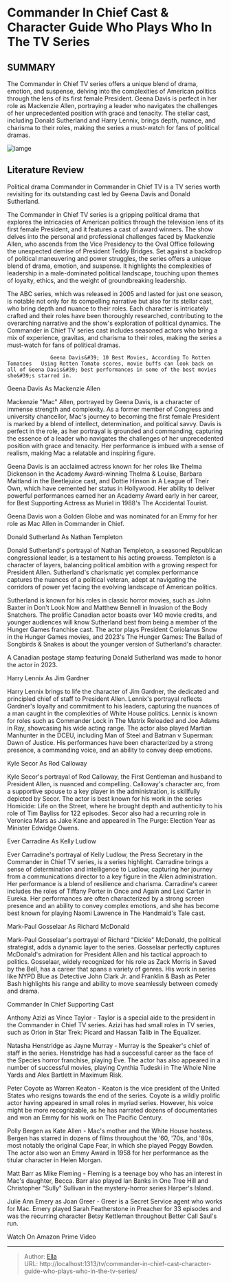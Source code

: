 # Commander In Chief Cast &amp; Character Guide Who Plays Who In The TV Series


## SUMMARY 



  The Commander in Chief TV series offers a unique blend of drama, emotion, and suspense, delving into the complexities of American politics through the lens of its first female President.   Geena Davis is perfect in her role as Mackenzie Allen, portraying a leader who navigates the challenges of her unprecedented position with grace and tenacity.   The stellar cast, including Donald Sutherland and Harry Lennix, brings depth, nuance, and charisma to their roles, making the series a must-watch for fans of political dramas.  

![iamge](https://static1.srcdn.com/wordpress/wp-content/uploads/2024/01/mixcollage-02-jan-2024-11-29-pm-8771.jpg)

## Literature Review
Political drama Commander in Commander in Chief TV is a TV series worth revisiting for its outstanding cast led by Geena Davis and Donald Sutherland.




The Commander in Chief TV series is a gripping political drama that explores the intricacies of American politics through the television lens of its first female President, and it features a cast of award winners. The show delves into the personal and professional challenges faced by Mackenzie Allen, who ascends from the Vice Presidency to the Oval Office following the unexpected demise of President Teddy Bridges. Set against a backdrop of political maneuvering and power struggles, the series offers a unique blend of drama, emotion, and suspense. It highlights the complexities of leadership in a male-dominated political landscape, touching upon themes of loyalty, ethics, and the weight of groundbreaking leadership.




The ABC series, which was released in 2005 and lasted for just one season, is notable not only for its compelling narrative but also for its stellar cast, who bring depth and nuance to their roles. Each character is intricately crafted and their roles have been thoroughly researched, contributing to the overarching narrative and the show&#39;s exploration of political dynamics. The Commander in Chief TV series cast includes seasoned actors who bring a mix of experience, gravitas, and charisma to their roles, making the series a must-watch for fans of political dramas.

                  Geena Davis&#39; 10 Best Movies, According To Rotten Tomatoes   Using Rotten Tomato scores, movie buffs can look back on all of Geena Davis&#39; best performances in some of the best movies she&#39;s starred in.     


 Geena Davis As Mackenzie Allen 
         




Mackenzie &#34;Mac&#34; Allen, portrayed by Geena Davis, is a character of immense strength and complexity. As a former member of Congress and university chancellor, Mac&#39;s journey to becoming the first female President is marked by a blend of intellect, determination, and political savvy. Davis is perfect in the role, as her portrayal is grounded and commanding, capturing the essence of a leader who navigates the challenges of her unprecedented position with grace and tenacity. Her performance is imbued with a sense of realism, making Mac a relatable and inspiring figure.

Geena Davis is an acclaimed actress known for her roles like Thelma Dickenson in the Academy Award-winning Thelma &amp; Louise, Barbara Maitland in the Beetlejuice cast, and Dottie Hinson in A League of Their Own, which have cemented her status in Hollywood. Her ability to deliver powerful performances earned her an Academy Award early in her career, for Best Supporting Actress as Muriel in 1988&#39;s The Accidental Tourist.






Geena Davis won a Golden Globe and was nominated for an Emmy for her role as Mac Allen in Commander in Chief.






 Donald Sutherland As Nathan Templeton 
          

Donald Sutherland&#39;s portrayal of Nathan Templeton, a seasoned Republican congressional leader, is a testament to his acting prowess. Templeton is a character of layers, balancing political ambition with a growing respect for President Allen. Sutherland&#39;s charismatic yet complex performance captures the nuances of a political veteran, adept at navigating the corridors of power yet facing the evolving landscape of American politics.

Sutherland is known for his roles in classic horror movies, such as John Baxter in Don&#39;t Look Now and Matthew Bennell in Invasion of the Body Snatchers. The prolific Canadian actor boasts over 140 movie credits, and younger audiences will know Sutherland best from being a member of the Hunger Games franchise cast. The actor plays President Coriolanus Snow in the Hunger Games movies, and 2023&#39;s The Hunger Games: The Ballad of Songbirds &amp; Snakes is about the younger version of Sutherland&#39;s character.






A Canadian postage stamp featuring Donald Sutherland was made to honor the actor in 2023.






 Harry Lennix As Jim Gardner 
          

Harry Lennix brings to life the character of Jim Gardner, the dedicated and principled chief of staff to President Allen. Lennix&#39;s portrayal reflects Gardner&#39;s loyalty and commitment to his leaders, capturing the nuances of a man caught in the complexities of White House politics. Lennix is known for roles such as Commander Lock in The Matrix Reloaded and Joe Adams in Ray, showcasing his wide acting range. The actor also played Martian Manhunter in the DCEU, including Man of Steel and Batman v Superman: Dawn of Justice. His performances have been characterized by a strong presence, a commanding voice, and an ability to convey deep emotions.






 Kyle Secor As Rod Calloway 
          

Kyle Secor&#39;s portrayal of Rod Calloway, the First Gentleman and husband to President Allen, is nuanced and compelling. Calloway&#39;s character arc, from a supportive spouse to a key player in the administration, is skillfully depicted by Secor. The actor is best known for his work in the series Homicide: Life on the Street, where he brought depth and authenticity to his role of Tim Bayliss for 122 episodes. Secor also had a recurring role in Veronica Mars as Jake Kane and appeared in The Purge: Election Year as Minister Edwidge Owens.



 Ever Carradine As Kelly Ludlow 
          




Ever Carradine&#39;s portrayal of Kelly Ludlow, the Press Secretary in the Commander in Chief TV series, is a series highlight. Carradine brings a sense of determination and intelligence to Ludlow, capturing her journey from a communications director to a key figure in the Allen administration. Her performance is a blend of resilience and charisma. Carradine&#39;s career includes the roles of Tiffany Porter in Once and Again and Lexi Carter in Eureka. Her performances are often characterized by a strong screen presence and an ability to convey complex emotions, and she has become best known for playing Naomi Lawrence in The Handmaid&#39;s Tale cast.



 Mark-Paul Gosselaar As Richard McDonald 
          

Mark-Paul Gosselaar&#39;s portrayal of Richard &#34;Dickie&#34; McDonald, the political strategist, adds a dynamic layer to the series. Gosselaar perfectly captures McDonald&#39;s admiration for President Allen and his tactical approach to politics. Gosselaar, widely recognized for his role as Zack Morris in Saved by the Bell, has a career that spans a variety of genres. His work in series like NYPD Blue as Detective John Clark Jr. and Franklin &amp; Bash as Peter Bash highlights his range and ability to move seamlessly between comedy and drama.






 Commander In Chief Supporting Cast 
          

Anthony Azizi as Vince Taylor - Taylor is a special aide to the president in the Commander in Chief TV series. Azizi has had small roles in TV series, such as Orion in Star Trek: Picard and Hassan Talib in The Equalizer.

Natasha Henstridge as Jayne Murray - Murray is the Speaker&#39;s chief of staff in the series. Henstridge has had a successful career as the face of the Species horror franchise, playing Eve. The actor has also appeared in a number of successful movies, playing Cynthia Tudeski in The Whole Nine Yards and Alex Bartlett in Maximum Risk.

Peter Coyote as Warren Keaton - Keaton is the vice president of the United States who resigns towards the end of the series. Coyote is a wildly prolific actor having appeared in small roles in myriad series. However, his voice might be more recognizable, as he has narrated dozens of documentaries and won an Emmy for his work on The Pacific Century.




Polly Bergen as Kate Allen - Mac&#39;s mother and the White House hostess. Bergen has starred in dozens of films throughout the &#39;60, &#39;70s, and &#39;80s, most notably the original Cape Fear, in which she played Peggy Bowden. The actor also won an Emmy Award in 1958 for her performance as the titular character in Helen Morgan.

Matt Barr as Mike Fleming - Fleming is a teenage boy who has an interest in Mac&#39;s daughter, Becca. Barr also played Ian Banks in One Tree Hill and Christopher &#34;Sully&#34; Sullivan in the mystery-horror series Harper&#39;s Island.

Julie Ann Emery as Joan Greer - Greer is a Secret Service agent who works for Mac. Emery played Sarah Featherstone in Preacher for 33 episodes and was the recurring character Betsy Kettleman throughout Better Call Saul&#39;s run.

Watch On Amazon Prime Video



---

> Author: [Ella](https://instagram.hk.cn/)  
> URL: http://localhost:1313/tv/commander-in-chief-cast-character-guide-who-plays-who-in-the-tv-series/  

